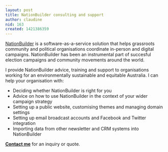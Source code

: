 ```yaml
---
layout: post
title: NationBuilder consulting and support
author: claudine
nid: 163
created: 1421386359
---
```

[NationBuilder](http://nationbuilder.com/) is a software-as-a-service solution that helps grassroots community and political organisations coordinate in-person and digital campaigns. NationBuilder has been an instrumental part of succesful election campaigns and community movements around the world.

I provide NationBuilder advice, training and support to organisations working for an environmentally sustainable and equitable Australia. I can help your organisation with:

* Deciding whether NationBuilder is right for you
* Advice on how to use NationBuilder in the context of your wider campaign strategy
* Setting up a public website, customising themes and managing domain settings
* Setting up email broadcast accounts and Facebook and Twitter integration
* Importing data from other newsletter and CRM systems into NationBuilder

[**Contact me**](/contact) for an inquiry or quote.
